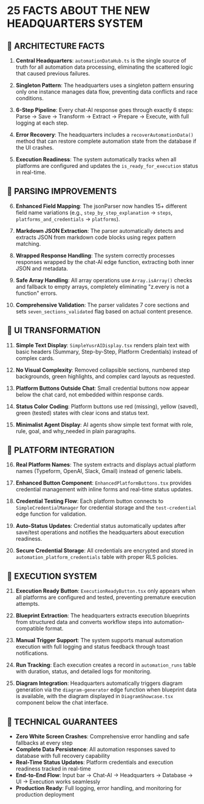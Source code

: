 # 25 FACTS ABOUT THE NEW HEADQUARTERS SYSTEM

## 🏢 ARCHITECTURE FACTS

1. **Central Headquarters**: `automationDataHub.ts` is the single source of truth for all automation data processing, eliminating the scattered logic that caused previous failures.

2. **Singleton Pattern**: The headquarters uses a singleton pattern ensuring only one instance manages data flow, preventing data conflicts and race conditions.

3. **6-Step Pipeline**: Every chat-AI response goes through exactly 6 steps: Parse → Save → Transform → Extract → Prepare → Execute, with full logging at each step.

4. **Error Recovery**: The headquarters includes a `recoverAutomationData()` method that can restore complete automation state from the database if the UI crashes.

5. **Execution Readiness**: The system automatically tracks when all platforms are configured and updates the `is_ready_for_execution` status in real-time.

## 📝 PARSING IMPROVEMENTS

6. **Enhanced Field Mapping**: The jsonParser now handles 15+ different field name variations (e.g., `step_by_step_explanation` → `steps`, `platforms_and_credentials` → `platforms`).

7. **Markdown JSON Extraction**: The parser automatically detects and extracts JSON from markdown code blocks using regex pattern matching.

8. **Wrapped Response Handling**: The system correctly processes responses wrapped by the chat-AI edge function, extracting both inner JSON and metadata.

9. **Safe Array Handling**: All array operations use `Array.isArray()` checks and fallback to empty arrays, completely eliminating "z.every is not a function" errors.

10. **Comprehensive Validation**: The parser validates 7 core sections and sets `seven_sections_validated` flag based on actual content presence.

## 🎨 UI TRANSFORMATION

11. **Simple Text Display**: `SimpleYusrAIDisplay.tsx` renders plain text with basic headers (Summary, Step-by-Step, Platform Credentials) instead of complex cards.

12. **No Visual Complexity**: Removed collapsible sections, numbered step backgrounds, green highlights, and complex card layouts as requested.

13. **Platform Buttons Outside Chat**: Small credential buttons now appear below the chat card, not embedded within response cards.

14. **Status Color Coding**: Platform buttons use red (missing), yellow (saved), green (tested) states with clear icons and status text.

15. **Minimalist Agent Display**: AI agents show simple text format with role, rule, goal, and why_needed in plain paragraphs.

## 🔘 PLATFORM INTEGRATION

16. **Real Platform Names**: The system extracts and displays actual platform names (Typeform, OpenAI, Slack, Gmail) instead of generic labels.

17. **Enhanced Button Component**: `EnhancedPlatformButtons.tsx` provides credential management with inline forms and real-time status updates.

18. **Credential Testing Flow**: Each platform button connects to `SimpleCredentialManager` for credential storage and the `test-credential` edge function for validation.

19. **Auto-Status Updates**: Credential status automatically updates after save/test operations and notifies the headquarters about execution readiness.

20. **Secure Credential Storage**: All credentials are encrypted and stored in `automation_platform_credentials` table with proper RLS policies.

## 🚀 EXECUTION SYSTEM

21. **Execution Ready Button**: `ExecutionReadyButton.tsx` only appears when all platforms are configured and tested, preventing premature execution attempts.

22. **Blueprint Extraction**: The headquarters extracts execution blueprints from structured data and converts workflow steps into automation-compatible format.

23. **Manual Trigger Support**: The system supports manual automation execution with full logging and status feedback through toast notifications.

24. **Run Tracking**: Each execution creates a record in `automation_runs` table with duration, status, and detailed logs for monitoring.

25. **Diagram Integration**: Headquarters automatically triggers diagram generation via the `diagram-generator` edge function when blueprint data is available, with the diagram displayed in `DiagramShowcase.tsx` component below the chat interface.

## 🔧 TECHNICAL GUARANTEES

- **Zero White Screen Crashes**: Comprehensive error handling and safe fallbacks at every step
- **Complete Data Persistence**: All automation responses saved to database with full recovery capability  
- **Real-Time Status Updates**: Platform credentials and execution readiness tracked in real-time
- **End-to-End Flow**: Input bar → Chat-AI → Headquarters → Database → UI → Execution works seamlessly
- **Production Ready**: Full logging, error handling, and monitoring for production deployment